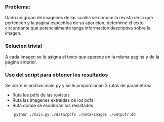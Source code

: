 ### Problema: 

Dado un grupo de imagenes de las cuales se conoce la revista de la que pertencen y la pagina especifica de su aparicion, determine el texto circundante que potencialmente tenga informacion descriptiva sobre la imagen. 

### Solucion trivial 

A cada imagen se le asigna el texto que aparece en la misma pagina y de la pagina anterior. 

### Uso del script para obtener los resultados

Se corre el archivo main.py y se le proporcionan 3 rutas de parametros:
- Ruta los pdfs de las revistas 
- Ruta las imagenes extraidas de los pdfs
- Ruta donde se escribiran los resultados

```bash
    python ./main.py ./data/pdfs ./data/images ./output/.db
```
